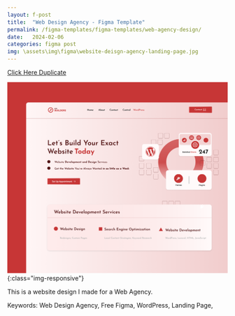 ```yaml
---
layout: f-post
title:  "Web Design Agency - Figma Template"
permalink: /figma-templates/figma-templates/web-agency-design/
date:   2024-02-06
categories: figma post
img: \assets\img\figma\website-deisgn-agency-landing-page.jpg
---
```



<a class="button" href="https://www.figma.com/community/file/1296574604709171974/site-builder-landing-page" target="_blank">Click Here Duplicate</a>

![image-title-here](\assets\img\figma\website-deisgn-agency-landing-page.jpg){:class="img-responsive"}

This is a website design I made for a Web Agency.

Keywords: Web Design Agency, Free Figma, WordPress, Landing Page,